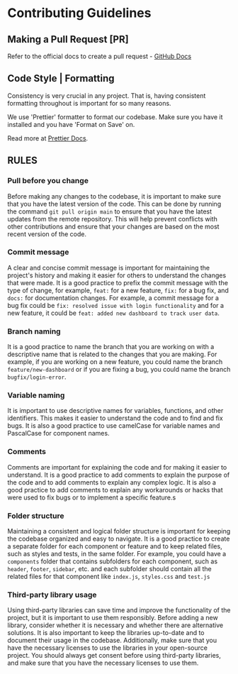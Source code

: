 # Contributing Guidelines

## Making a Pull Request [PR]

Refer to the official docs to create a pull request - [GitHub Docs](https://docs.github.com/en/pull-requests/collaborating-with-pull-requests/proposing-changes-to-your-work-with-pull-requests/creating-a-pull-request)

## Code Style | Formatting

Consistency is very crucial in any project. That is, having consistent formatting
throughout is important for so many reasons.

We use 'Prettier' formatter to format our codebase. Make sure you have it installed
and you have 'Format on Save' on.

Read more at [Prettier Docs](https://www.digitalocean.com/community/tutorials/how-to-format-code-with-prettier-in-visual-studio-code).

## RULES

### Pull before you change

Before making any changes to the codebase, it is important to make sure that you have the latest version of the code. This can be done by running the command `git pull origin main` to ensure that you have the latest updates from the remote repository. This will help prevent conflicts with other contributions and ensure that your changes are based on the most recent version of the code.

### Commit message

A clear and concise commit message is important for maintaining the project's history and making it easier for others to understand the changes that were made. It is a good practice to prefix the commit message with the type of change, for example, `feat:` for a new feature, `fix:` for a bug fix, and `docs:` for documentation changes.
For example, a commit message for a bug fix could be `fix: resolved issue with login functionality` and for a new feature, it could be `feat: added new dashboard to track user data`.

### Branch naming

It is a good practice to name the branch that you are working on with a descriptive name that is related to the changes that you are making. For example, if you are working on a new feature, you could name the branch `feature/new-dashboard` or if you are fixing a bug, you could name the branch `bugfix/login-error`.

### Variable naming

It is important to use descriptive names for variables, functions, and other identifiers. This makes it easier to understand the code and to find and fix bugs. It is also a good practice to use camelCase for variable names and PascalCase for component names.

### Comments

Comments are important for explaining the code and for making it easier to understand. It is a good practice to add comments to explain the purpose of the code and to add comments to explain any complex logic. It is also a good practice to add comments to explain any workarounds or hacks that were used to fix bugs or to implement a specific feature.s

### Folder structure

Maintaining a consistent and logical folder structure is important for keeping the codebase organized and easy to navigate. It is a good practice to create a separate folder for each component or feature and to keep related files, such as styles and tests, in the same folder.
For example, you could have a `components` folder that contains subfolders for each component, such as `header`, `footer`, `sidebar`, etc. and each subfolder should contain all the related files for that component like `index.js`, `styles.css` and `test.js`

### Third-party library usage

Using third-party libraries can save time and improve the functionality of the project, but it is important to use them responsibly. Before adding a new library, consider whether it is necessary and whether there are alternative solutions. It is also important to keep the libraries up-to-date and to document their usage in the codebase. Additionally, make sure that you have the necessary licenses to use the libraries in your open-source project.
You should always get consent before using third-party libraries, and make sure that you have the necessary licenses to use them.